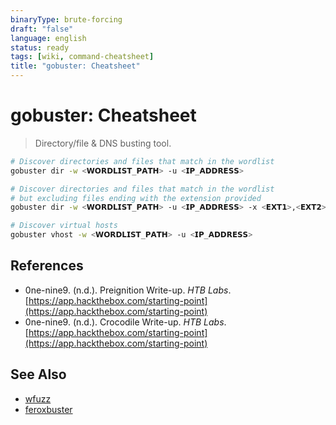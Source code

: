 ```yaml
---
binaryType: brute-forcing
draft: "false"
language: english
status: ready
tags: [wiki, command-cheatsheet]
title: "gobuster: Cheatsheet"
---
```


# gobuster: Cheatsheet

> Directory/file & DNS busting tool.

```bash
# Discover directories and files that match in the wordlist
gobuster dir -w <𝗪𝗢𝗥𝗗𝗟𝗜𝗦𝗧_𝗣𝗔𝗧𝗛> -u <𝗜𝗣_𝗔𝗗𝗗𝗥𝗘𝗦𝗦>

# Discover directories and files that match in the wordlist
# but excluding files ending with the extension provided
gobuster dir -w <𝗪𝗢𝗥𝗗𝗟𝗜𝗦𝗧_𝗣𝗔𝗧𝗛> -u <𝗜𝗣_𝗔𝗗𝗗𝗥𝗘𝗦𝗦> -x <𝗘𝗫𝗧𝟭>,<𝗘𝗫𝗧𝟮>...

# Discover virtual hosts
gobuster vhost -w <𝗪𝗢𝗥𝗗𝗟𝗜𝗦𝗧_𝗣𝗔𝗧𝗛> -u <𝗜𝗣_𝗔𝗗𝗗𝗥𝗘𝗦𝗦>
```

## References

- 0ne-nine9. (n.d.). <span class="reference-title">Preignition Write-up</span>. _HTB Labs_. [https://app.hackthebox.com/starting-point](https://app.hackthebox.com/starting-point)
- 0ne-nine9. (n.d.). <span class="reference-title">Crocodile Write-up</span>. _HTB Labs_. [https://app.hackthebox.com/starting-point](https://app.hackthebox.com/starting-point)

## See Also

- [wfuzz](wfuzz)
- [feroxbuster](feroxbuster)
